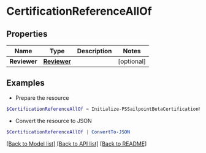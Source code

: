 # CertificationReferenceAllOf
## Properties

Name | Type | Description | Notes
------------ | ------------- | ------------- | -------------
**Reviewer** | [**Reviewer**](Reviewer.md) |  | [optional] 

## Examples

- Prepare the resource
```powershell
$CertificationReferenceAllOf = Initialize-PSSailpointBetaCertificationReferenceAllOf  -Reviewer null
```

- Convert the resource to JSON
```powershell
$CertificationReferenceAllOf | ConvertTo-JSON
```

[[Back to Model list]](../README.md#documentation-for-models) [[Back to API list]](../README.md#documentation-for-api-endpoints) [[Back to README]](../README.md)

